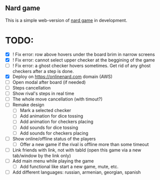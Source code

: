 ## Nard game

This is a simple web-version of [nard game](https://en.wikipedia.org/wiki/Nard_(game)) in development.

# TODO:
- [x] ! Fix error: row above hovers under the board brim in narrow screens
- [x] ! Fix error: cannot select upper checker at the beggining of the game
- [ ] ! Fix error: a ghost checker hovers sometimes. Get rid of any ghost checkers after a step is done.
- [x] Deploy on https://onlinenard.com domain (AWS)
- [ ] Open modal after board (if needed)
- [ ] Steps cancellation
- [ ] Show rival's steps in real time
- [ ] The whole move cancellation (with timout?)
- [ ] Remake design
    - [ ] Mark a selected checker
    - [ ] Add animation for dice tossing
    - [ ] Add animation for checkers placing
    - [ ] Add sounds for dice tossing
    - [ ] Add sounds for checkers placing
- [ ] Show online/offline status of the players
    - [ ] Offer a new game if the rival is offline more than some timeout
- [ ] Link friends with link, not with tabId (open this game via a new tab/window by the link only)
- [ ] Add main menu while playing the game
    - [ ] Add functional like start a new game, mute, etc.
- [ ] Add different languages: russian, armenian, georgian, spanish
